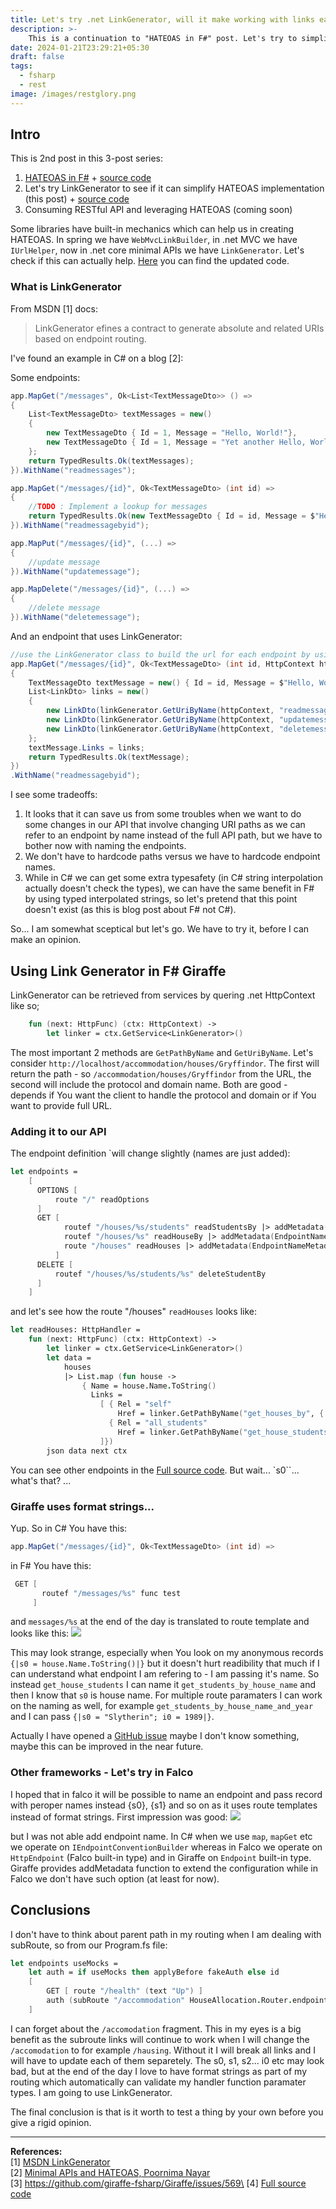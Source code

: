 ```yaml
---
title: Let's try .net LinkGenerator, will it make working with links easier?
description: >-
    This is a continuation to "HATEOAS in F#" post. Let's try to simplify link generatrion in our Hogwarts accommodation API. 
date: 2024-01-21T23:29:21+05:30
draft: false
tags:
  - fsharp
  - rest
image: /images/restglory.png
---
```

## Intro
This is 2nd post in this 3-post series:
1. [HATEOAS in F#](/blog/2023-12-23-fsharp_hateoas/) + [source code](https://github.com/marcingolenia/hateoas_fsharp)
2. Let's try LinkGenerator to see if it can simplify HATEOAS implementation (this post) + [source code](https://github.com/marcingolenia/hateoas_fsharp/tree/link_generator)
3. Consuming RESTful API and leveraging HATEOAS (coming soon)

Some libraries have built-in mechanics which can help us in creating HATEOAS. In spring we have `WebMvcLinkBuilder`, in .net MVC we have `IUrlHelper`, now in .net core minimal APIs we have `LinkGenerator`. Let's check if this can actually help. [Here](https://github.com/marcingolenia/hateoas_fsharp/tree/link_generator) you can find the updated code.

### What is LinkGenerator
From MSDN [1] docs:

> LinkGenerator efines a contract to generate absolute and related URIs based on endpoint routing.

I've found an example in C# on a blog [2]: 

Some endpoints:
```csharp
app.MapGet("/messages", Ok<List<TextMessageDto>> () =>
{
    List<TextMessageDto> textMessages = new()
    {
        new TextMessageDto { Id = 1, Message = "Hello, World!"},
        new TextMessageDto { Id = 1, Message = "Yet another Hello, World!"}
    };
    return TypedResults.Ok(textMessages);
}).WithName("readmessages");

app.MapGet("/messages/{id}", Ok<TextMessageDto> (int id) =>
{
    //TODO : Implement a lookup for messages
    return TypedResults.Ok(new TextMessageDto { Id = id, Message = $"Hello, World! The id is {id}" });
}).WithName("readmessagebyid");

app.MapPut("/messages/{id}", (...) =>
{
    //update message
}).WithName("updatemessage");

app.MapDelete("/messages/{id}", (...) =>
{
    //delete message
}).WithName("deletemessage");
```

And an endpoint that uses LinkGenerator:
```csharp
//use the LinkGenerator class to build the url for each endpoint by using the endpointname associated with each endpoint 
app.MapGet("/messages/{id}", Ok<TextMessageDto> (int id, HttpContext httpContext, LinkGenerator linkGenerator) =>
{
    TextMessageDto textMessage = new() { Id = id, Message = $"Hello, World from {id}" };
    List<LinkDto> links = new()
    {
        new LinkDto(linkGenerator.GetUriByName(httpContext, "readmessagebyid",values: new{id})!, "self", "GET"),
        new LinkDto(linkGenerator.GetUriByName(httpContext, "updatemessage",values: new{id})!, "update_message", "PUT"),
        new LinkDto(linkGenerator.GetUriByName(httpContext, "deletemessage",values: new{id})!, "delete_message", "DELETE")
    };
    textMessage.Links = links;
    return TypedResults.Ok(textMessage);
})
.WithName("readmessagebyid");
```
I see some tradeoffs:
1. It looks that it can save us from some troubles when we want to do some changes in our API that involve changing URI paths as we 
can refer to an endpoint by name instead of the full API path, but we have to bother now with naming the endpoints.
2. We don't have to hardcode paths versus we have to hardcode endpoint names.
3. While in C# we can get some extra typesafety (in C# string interpolation actually doesn't check the types), we can have the same benefit in F# by using typed interpolated strings, so let's pretend that this point doesn't exist (as this is blog post about F# not C#).

So... I am somewhat sceptical but let's go. We have to try it, before I can make an opinion.

## Using Link Generator in F# Giraffe
LinkGenerator can be retrieved from services by quering .net HttpContext like so;
```fsharp
    fun (next: HttpFunc) (ctx: HttpContext) ->
        let linker = ctx.GetService<LinkGenerator>()
```
The most important 2 methods are `GetPathByName` and `GetUriByName`. Let's consider `http://localhost/accommodation/houses/Gryffindor`. The first will return the path - so `/accommodation/houses/Gryffindor` from the URL, the second will include the protocol and domain name. Both are good - depends if You want the client to handle the protocol and domain or if You want to provide full URL.

### Adding it to our API
The endpoint definition `will change slightly (names are just added): 
```fsharp
let endpoints =
    [
      OPTIONS [
          route "/" readOptions
      ]
      GET [
            routef "/houses/%s/students" readStudentsBy |> addMetadata(EndpointNameMetadata "get_house_students") 
            routef "/houses/%s" readHouseBy |> addMetadata(EndpointNameMetadata "get_houses_by") 
            route "/houses" readHouses |> addMetadata(EndpointNameMetadata "get_houses")
          ]
      DELETE [
          routef "/houses/%s/students/%s" deleteStudentBy
      ]
    ]
```
and let's see how the route "/houses" `readHouses` looks like: 
```fsharp
let readHouses: HttpHandler =
    fun (next: HttpFunc) (ctx: HttpContext) ->
        let linker = ctx.GetService<LinkGenerator>()
        let data =
            houses
            |> List.map (fun house ->
                { Name = house.Name.ToString()
                  Links =
                    [ { Rel = "self"
                        Href = linker.GetPathByName("get_houses_by", {|s0 = house.Name.ToString()|}) }
                      { Rel = "all_students"
                        Href = linker.GetPathByName("get_house_students", {|s0 = house.Name.ToString()|})}
                    ]})
        json data next ctx
```

You can see other endpoints in the [Full source code](https://github.com/marcingolenia/hateoas_fsharp/tree/link_generator). But wait... `s0``... what's that? ...

### Giraffe uses format strings...
Yup. So in C# You have this:
```csharp
app.MapGet("/messages/{id}", Ok<TextMessageDto> (int id) =>
```
in F# You have this:
```fsharp
 GET [
       routef "/messages/%s" func test 
     ]
```
and `messages/%s` at the end of the day is translated to route template and looks like this: 
![](/images/linker_giraffe.png)

This may look strange, especially when You look on my anonymous records `{|s0 = house.Name.ToString()|}` but it doesn't hurt readibility that much if I can understand what endpoint I am refering to - I am passing it's name. So instead `get_house_students` I can name it `get_students_by_house_name` and then I know that `s0` is house name. For multiple route paramaters I can work on the naming as well, for example `get_students_by_house_name_and_year` and I can pass `{|s0 = "Slytherin"; i0 = 1989|}`. 

Actually I have opened a [GitHub issue](https://github.com/giraffe-fsharp/Giraffe/issues/569) maybe I don't know something, maybe this can be improved in the near future.

### Other frameworks - Let's try in Falco
I hoped that in falco it will be possible to name an endpoint and pass record with peroper names instead {s0}, {s1} and so on as it uses route templates instead of format strings. First impression was good:
![](/images/linker_falco.png)

but I was not able add endpoint name. In C# when we use `map`, `mapGet` etc we operate on `IEndpointConventionBuilder` whereas in Falco we operate on `HttpEndpoint` (Falco built-in type) and in Giraffe on `Endpoint` built-in type. Giraffe provides addMetadata function to extend the configuration while in Falco we don't have such option (at least for now).

## Conclusions
I don't have to think about parent path in my routing when I am dealing with subRoute, so from our Program.fs file: 
```fsharp
let endpoints useMocks =
    let auth = if useMocks then applyBefore fakeAuth else id
    [
        GET [ route "/health" (text "Up") ]
        auth (subRoute "/accommodation" HouseAllocation.Router.endpoints)
    ]
```

I can forget about the `/accomodation` fragment. This in my eyes is a big benefit as the subroute links will continue to work when I will change the `/accomodation` to for example `/hausing`. Without it I will break all links and I will have to update each of them separetely. The s0, s1, s2... i0 etc may look bad, but at the end of the day I love to have format strings as part of my routing which automatically can validate my handler function paramater types. I am going to use LinkGenerator. 

The final conclusion is that is it worth to test a thing by your own before you give a rigid opinion. 

---
**References:**\
[1] [MSDN LinkGenerator](https://learn.microsoft.com/pl-pl/dotnet/api/microsoft.aspnetcore.routing.linkgenerator)\
[2] [Minimal APIs and HATEOAS, Poornima Nayar](https://poornimanayar.co.uk/blog/minimal-apis-and-hateoas)\
[3] https://github.com/giraffe-fsharp/Giraffe/issues/569\
[4] [Full source code](https://github.com/marcingolenia/hateoas_fsharp/tree/link_generator)